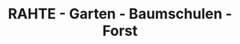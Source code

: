 ---
title: "RAHTE - Garten - Baumschulen - Forst"
url: /wietze/rahte-garten-baumschulen-forst/
shop: Garten-Center
---